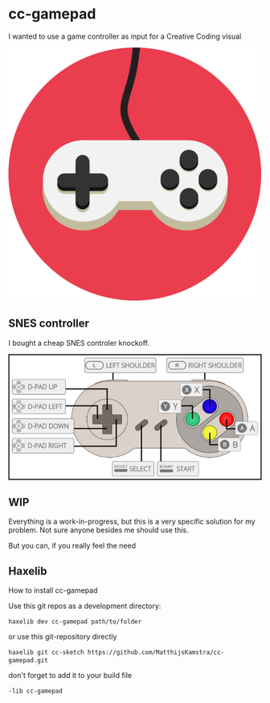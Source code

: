 # cc-gamepad

I wanted to use a game controller as input for a Creative Coding visual

<p align="center">
  <img src="icon.png" />
</p>

## SNES controller

I bought a cheap SNES controler knockoff.

![](img/SNES_controller_map.jpg)

## WIP

Everything is a work-in-progress, but this is a very specific solution for my problem.
Not sure anyone besides me should use this.

But you can, if you really feel the need

## Haxelib

How to install cc-gamepad

Use this git repos as a development directory:

```
haxelib dev cc-gamepad path/to/folder
```

or use this git-repository directly

```
haxelib git cc-sketch https://github.com/MatthijsKamstra/cc-gamepad.git
```

don't forget to add it to your build file

```
-lib cc-gamepad
```
